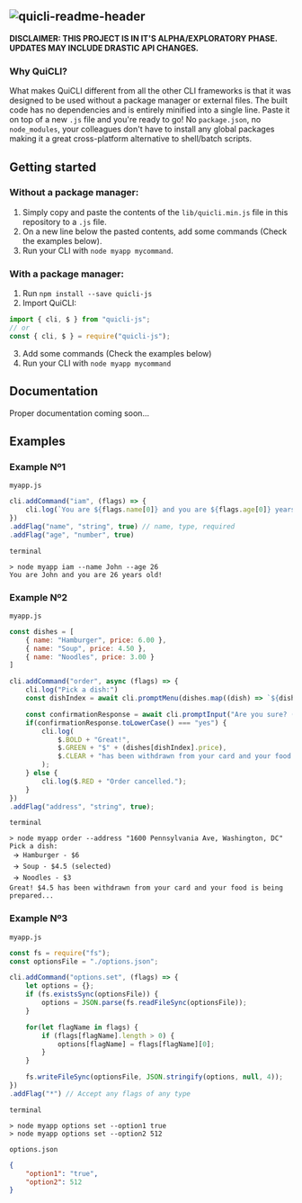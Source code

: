 ![quicli-readme-header](https://user-images.githubusercontent.com/21268739/111079766-b566c100-84fb-11eb-9e49-2f5192741a06.png)
---
**DISCLAIMER: THIS PROJECT IS IN IT'S ALPHA/EXPLORATORY PHASE. UPDATES MAY INCLUDE DRASTIC API CHANGES.**
### Why QuiCLI?

What makes QuiCLI different from all the other CLI frameworks is that it was designed to be used without a package manager or external files. The built code has no dependencies and is entirely minified into a single line. Paste it on top of a new `.js` file and you're ready to go! No `package.json`, no `node_modules`, your colleagues don't have to install any global packages making it a great cross-platform alternative to shell/batch scripts.

## Getting started

### Without a package manager:
1. Simply copy and paste the contents of the `lib/quicli.min.js` file in this repository to a `.js` file.
2. On a new line below the pasted contents, add some commands (Check the examples below).
3. Run your CLI with `node myapp mycommand`.

### With a package manager:
1. Run `npm install --save quicli-js`
2. Import QuiCLI:
```js
import { cli, $ } from "quicli-js";
// or
const { cli, $ } = require("quicli-js");
```
3. Add some commands (Check the examples below)
4. Run your CLI with `node myapp mycommand`

## Documentation

Proper documentation coming soon...

## Examples

### Example Nº1
`myapp.js`
```js
cli.addCommand("iam", (flags) => {
    cli.log(`You are ${flags.name[0]} and you are ${flags.age[0]} years old!`);
})
.addFlag("name", "string", true) // name, type, required
.addFlag("age", "number", true)
```
`terminal`
```shell
> node myapp iam --name John --age 26
You are John and you are 26 years old!
```
### Example Nº2
`myapp.js`
```js
const dishes = [
    { name: "Hamburger", price: 6.00 },
    { name: "Soup", price: 4.50 },
    { name: "Noodles", price: 3.00 }
]

cli.addCommand("order", async (flags) => {
    cli.log("Pick a dish:")
    const dishIndex = await cli.promptMenu(dishes.map((dish) => `${dish.name} - $${dish.price}`));

    const confirmationResponse = await cli.promptInput("Are you sure? (yes/no)");
    if(confirmationResponse.toLowerCase() === "yes") {
        cli.log(
            $.BOLD + "Great!",
            $.GREEN + "$" + (dishes[dishIndex].price),
            $.CLEAR + "has been withdrawn from your card and your food is being prepared...",
        );
    } else {
        cli.log($.RED + "Order cancelled.");
    }
})
.addFlag("address", "string", true);
```
`terminal`
```shell
> node myapp order --address "1600 Pennsylvania Ave, Washington, DC"
Pick a dish:
 🡪 Hamburger - $6 
 🡪 Soup - $4.5 (selected)
 🡪 Noodles - $3 
Great! $4.5 has been withdrawn from your card and your food is being prepared...
```
### Example Nº3
`myapp.js`
```js
const fs = require("fs");
const optionsFile = "./options.json";

cli.addCommand("options.set", (flags) => {
    let options = {};
    if (fs.existsSync(optionsFile)) {
        options = JSON.parse(fs.readFileSync(optionsFile));
    }

    for(let flagName in flags) {
        if (flags[flagName].length > 0) {
            options[flagName] = flags[flagName][0];
        }
    }

    fs.writeFileSync(optionsFile, JSON.stringify(options, null, 4));
})
.addFlag("*") // Accept any flags of any type
```
`terminal`
```shell
> node myapp options set --option1 true
> node myapp options set --option2 512
```
`options.json`
```json
{
    "option1": "true",
    "option2": 512
}
```
